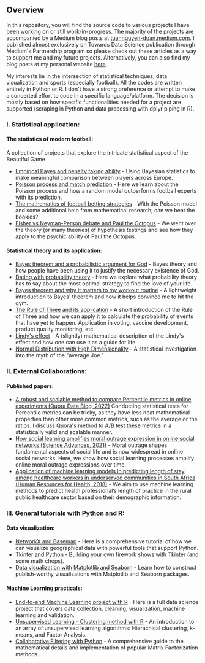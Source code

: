 ## Overview

In this repository, you will find the source code to various projects I have been working on or still work-in-progress. The majority of the projects are accompanied by a Medium blog posts at [tuannguyen-doan.medium.com](https://tuannguyen-doan.medium.com/). I published almost exclusively on Towards Data Science publication through Medium's Partnership program so please check out these articles as a way to support me and my future projects. Alternatively, you can also find my blog posts at my personal website [here](https://tuangauss.github.io/).

My interests lie in the intersection of statistical techniques, data visualization and sports (especially football). All the codes are written entirely in Python or R. I don't have a strong preference or attempt to make a concerted effort to code in a specific language/platform. The decision is mostly based on how specific functionalities needed for a project are supported (scraping in Python and data processing with dplyr piping in R).

### I. Statistical application:

#### The statistics of modern football:
A collection of projects that explore the intricate statistical aspect of the Beautiful Game

- [Empirical Bayes and penalty taking ability](https://towardsdatascience.com/men-of-steel-finding-the-best-penalty-takers-with-empirical-bayes-estimation-aa0e126fb08b) - Using Bayesian statistics to make meaningful comparison between players across Europe.
- [Poisson process and match prediction](https://towardsdatascience.com/o-jogo-bonito-predicting-the-premier-league-with-a-random-model-1b02fa3a7e5a) - Here we learn about the Poisson process and how a random model outperforms football experts with its prediction.
- [The mathematics of football betting strategies](https://towardsdatascience.com/making-big-bucks-with-a-data-driven-sports-betting-strategy-6c21a6869171) - With the Poisson model and some additional help from mathematical research, can we beat the bookies?
- [Fisher vs Neyman-Person debate and Paul the Octopus](https://towardsdatascience.com/what-can-an-octopus-tell-us-about-the-biggest-debate-in-statistical-theory-f017295d781f) - We went over the theory (or many theories) of hypothesis testings and see how they apply to the psychic ability of Paul the Octopus.

#### Statistical theory and its application:

- [Bayes theorem and a probabilistic argument for God](https://towardsdatascience.com/a-bayesian-quest-to-find-god-b30934972473) - Bayes theory and how people have been using it to justify the necessary existence of God.
- [Dating with probability theory](https://towardsdatascience.com/probability-theory-and-the-optimal-dating-strategy-for-2018-2b75b26fb0b) - Here we explore what probability theory has to say about the most optimal strategy to find the love of your life.
- [Bayes theorem and why it matters to my workout routine](https://towardsdatascience.com/how-bayesian-statistics-convinced-me-to-hit-the-gym-fa737b0a7ac) - A lightweight introduction to Bayes' theorem and how it helps convince me to hit the gym.
- [The Rule of Three and its application](https://towardsdatascience.com/the-rule-of-three-calculating-the-probability-of-events-that-have-not-yet-occurred-106144dc2c39) - A short introduction of the Rule of Three and how we can apply it to calculate the probability of events that have yet to happen. Application in voting, vaccine development, product quality monitoring, etc.
- [Lindy's effect](https://towardsdatascience.com/a-statistical-rule-to-optimize-your-life-the-lindys-effect-96d2c75b080d) - A (slightly) mathematical description of the Lindy's effect and how one can use it as a guide for life.
- [Normal Distribution with High Dimensionality](https://towardsdatascience.com/disney-movies-were-right-we-are-all-special-and-statistically-so-3bb56e79ab71) - A statistical investigation into the myth of the "average Joe."

### II. External Collaborations:

#### Published papers:
- [A robust and scalable method to compare Percentile metrics in online experiments (Quora Data Blog, 2022)](https://quoradata.quora.com/A-Robust-and-Scalable-method-to-compare-Percentile-Metrics-in-online-experiments) Conducting statistical tests for Percentile metrics can be tricky, as they have less neat mathematical properties than other more common metrics, such as the average or the ratios. I discuss Quora's method to A/B test these metrics in a statistically valid and scalable manner.
- [How social learning amplifies moral outrage expression in online social networks (Science Advances, 2021)](https://www.science.org/doi/pdf/10.1126/sciadv.abe5641) - Moral outrage shapes fundamental aspects of social life and is now widespread in online social networks. Here, we show how social learning processes amplify online moral outrage expressions over time.
- [Application of machine learning models in predicting length of stay among healthcare workers in underserved communities in South Africa (Human Resources for Health, 2018)](https://www.ncbi.nlm.nih.gov/pmc/articles/PMC6293620/) - We aim to use machine learning methods to predict health professional’s length of practice in the rural public healthcare sector based on their demographic information.

### III. General tutorials with Python and R:

#### Data visualization:
- [NetworkX and Basemap](https://towardsdatascience.com/catching-that-flight-visualizing-social-network-with-networkx-and-basemap-ce4a0d2eaea6) - Here is a comprehensive tutorial of how we can visualize geographical data with powerful tools that support Python.
- [Tkinter and Python](https://towardsdatascience.com/having-your-own-fun-how-to-build-your-own-macys-firework-show-with-python-and-tkinter-79cc31631b44) - Building your own firework shows with Tkinter (and some math chops).
- [Data visualization with Matplotlib and Seaborn](https://towardsdatascience.com/advanced-sports-visualization-with-pandas-matplotlib-and-seaborn-9c16df80a81b) - Learn how to construct publish-worthy visualizations with Matplotlib and Seaborn packages.

#### Machine Learning practicals:
- [End-to-end Machine Learning project with R](https://github.com/tuangauss/DataScienceProjects/blob/master/R/end_to_end_projects.R) - Here is a full data science project that covers data collection, cleaning, visualization, machine learning and validation.
- [Unsupervised Learning - Clustering method with R](https://github.com/tuangauss/DataScienceProjects/blob/master/R/EPL/Misc/TeamEvaluate2015.R) - An introduction to an array of unsupervised learning algorithms: Hierachical clustering, k-means, and Factor Analysis.
- [Collaborative Filtering with Python](https://towardsdatascience.com/building-my-own-2021-book-recommendation-engine-903ea10d5021) - A comprehensive guide to the mathematical details and implementation of popular Matrix Factorization methods.


